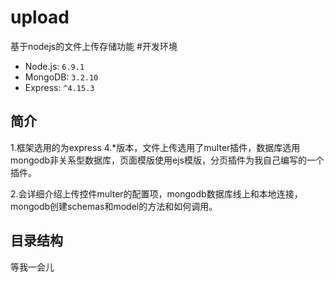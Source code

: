 # upload
基于nodejs的文件上传存储功能
#开发环境
- Node.js: `6.9.1`
- MongoDB: `3.2.10`
- Express: `^4.15.3`
## 简介
1.框架选用的为express 4.*版本，文件上传选用了multer插件，数据库选用mongodb非关系型数据库，页面模版使用ejs模版，分页插件为我自己编写的一个插件。

2.会详细介绍上传控件multer的配置项，mongodb数据库线上和本地连接，mongodb创建schemas和model的方法和如何调用。

## 目录结构
等我一会儿


